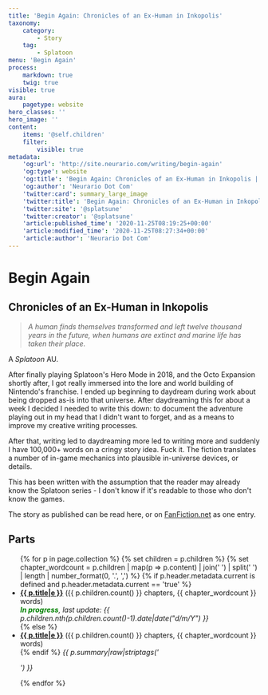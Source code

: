 ```yaml
---
title: 'Begin Again: Chronicles of an Ex-Human in Inkopolis'
taxonomy:
    category:
        - Story
    tag:
        - Splatoon
menu: 'Begin Again'
process:
    markdown: true
    twig: true
visible: true
aura:
    pagetype: website
hero_classes: ''
hero_image: ''
content:
    items: '@self.children'
    filter:
        visible: true
metadata:
    'og:url': 'http://site.neurario.com/writing/begin-again'
    'og:type': website
    'og:title': 'Begin Again: Chronicles of an Ex-Human in Inkopolis | Neurario Dot Com'
    'og:author': 'Neurario Dot Com'
    'twitter:card': summary_large_image
    'twitter:title': 'Begin Again: Chronicles of an Ex-Human in Inkopolis | Neurario Dot Com'
    'twitter:site': '@splatsune'
    'twitter:creator': '@splatsune'
    'article:published_time': '2020-11-25T08:19:25+00:00'
    'article:modified_time': '2020-11-25T08:27:34+00:00'
    'article:author': 'Neurario Dot Com'
---
```


# Begin Again
## Chronicles of an Ex-Human in Inkopolis

>_A human finds themselves transformed and left twelve thousand years in the future, when humans are extinct and marine life has taken their place._

A *Splatoon* AU.

After finally playing Splatoon's Hero Mode in 2018, and the Octo Expansion shortly after, I got really immersed into the lore and world building of Nintendo's franchise. I ended up beginning to daydream during work about being dropped as-is into that universe. After daydreaming this for about a week I decided I needed to write this down: to document the adventure playing out in my head that I didn't want to forget, and as a means to improve my creative writing processes.

After that, writing led to daydreaming more led to writing more and suddenly I have 100,000+ words on a cringy story idea. Fuck it. The fiction translates a number of in-game mechanics into plausible in-universe devices, or details.

This has been written with the assumption that the reader may already know the Splatoon series - I don't know if it's readable to those who don't know the games.

The story as published can be read here, or on [FanFiction.net](https://www.fanfiction.net/s/13397436/1/Begin-Again-Chronicles-of-an-Ex-Human-In-Inkopolis) as one entry.

## Parts
<ul>
{% for p in page.collection %}
    {% set children = p.children %}
    {% set chapter_wordcount = p.children | map(p => p.content) | join(' ') | split(' ') | length | number_format(0, '.', ',')  %}
{% if p.header.metadata.current is defined and p.header.metadata.current == 'true' %}
    <li><strong><a href="{{ p.url|e }}">{{ p.title|e }}</a></strong> ({{ p.children.count() }} chapters, {{ chapter_wordcount }} words)<br />
        <em><strong><span style="color:green;">In progress</span></strong>, last update: {{ p.children.nth(p.children.count()-1).date|date("d/m/Y") }}</em><br />
{% else %}
    <li><strong><a href="{{ p.url|e }}">{{ p.title|e }}</a></strong> ({{ p.children.count() }} chapters,  {{ chapter_wordcount }} words)<br />
{% endif %}
    <em>{{ p.summary|raw|striptags('<br><p>') }}</em></li>
{% endfor %}
</ul>